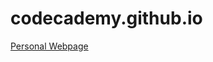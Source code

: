 # codecademy.github.io

<a href="https://ekk-00.github.io/codecademy.github.io/projectone/index.html">Personal Webpage</a>
